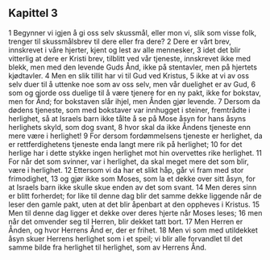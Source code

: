 ## Kapittel 3

1 Begynner vi igjen å gi oss selv skussmål, eller mon vi, slik som visse folk, trenger til skussmålsbrev til dere eller fra dere?
2 Dere er vårt brev, innskrevet i våre hjerter, kjent og lest av alle mennesker,
3 idet det blir vitterlig at dere er Kristi brev, tilblitt ved vår tjeneste, innskrevet ikke med blekk, men med den levende Guds Ånd, ikke på stentavler, men på hjertets kjødtavler.
4 Men en slik tillit har vi til Gud ved Kristus,
5 ikke at vi av oss selv duer til å uttenke noe som av oss selv, men vår duelighet er av Gud,
6 som og gjorde oss duelige til å være tjenere for en ny pakt, ikke for bokstav, men for Ånd; for bokstaven slår ihjel, men Ånden gjør levende.
7 Dersom da dødens tjeneste, som med bokstaver var innhugget i steiner, fremtrådte i herlighet, så at Israels barn ikke tålte å se på Mose åsyn for hans åsyns herlighets skyld, som dog svant,
8 hvor skal da ikke Åndens tjeneste enn mere være i herlighet!
9 For dersom fordømmelsens tjeneste er herlighet, da er rettferdighetens tjeneste enda langt mere rik på herlighet;
10 for det herlige har i dette stykke ingen herlighet mot hin overvettes rike herlighet.
11 For når det som svinner, var i herlighet, da skal meget mere det som blir, være i herlighet.
12 Ettersom vi da har et slikt håp, går vi fram med stor frimodighet,
13 og gjør ikke som Moses, som la et dekke over sitt åsyn, for at Israels barn ikke skulle skue enden av det som svant.
14 Men deres sinn er blitt forherdet; for like til denne dag blir det samme dekke liggende når de leser den gamle pakt, uten at det blir åpenbart at den oppheves i Kristus.
15 Men til denne dag ligger et dekke over deres hjerte når Moses leses;
16 men når det omvender seg til Herren, blir dekket tatt bort.
17 Men Herren er Ånden, og hvor Herrens Ånd er, der er frihet.
18 Men vi som med utildekket åsyn skuer Herrens herlighet som i et speil; vi blir alle forvandlet til det samme bilde fra herlighet til herlighet, som av Herrens Ånd.

